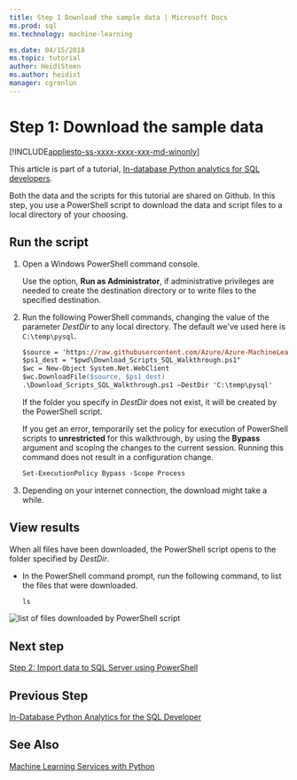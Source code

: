 ```yaml
---
title: Step 1 Download the sample data | Microsoft Docs
ms.prod: sql
ms.technology: machine-learning

ms.date: 04/15/2018  
ms.topic: tutorial
author: HeidiSteen
ms.author: heidist
manager: cgronlun
---
```

# Step 1: Download the sample data
[!INCLUDE[appliesto-ss-xxxx-xxxx-xxx-md-winonly](../../includes/appliesto-ss-xxxx-xxxx-xxx-md-winonly.md)]

This article is part of a tutorial, [In-database Python analytics for SQL developers](sqldev-in-database-python-for-sql-developers.md). 

Both the data and the scripts for this tutorial are shared on Github. In this step, you use a PowerShell script to download the data and script files to a local directory of your choosing.

## Run the script

1. Open a Windows PowerShell command console.

    Use the option, **Run as Administrator**, if administrative privileges are needed to create the destination directory or to write files to the specified destination.

2. Run the following PowerShell commands, changing the value of the parameter *DestDir* to any local directory.  The default we've used here is `C:\temp\pysql`.

    ```ps
    $source = 'https://raw.githubusercontent.com/Azure/Azure-MachineLearning-DataScience/master/Misc/PythonSQL/Download_Scripts_SQL_Walkthrough.ps1'
    $ps1_dest = "$pwd\Download_Scripts_SQL_Walkthrough.ps1"
    $wc = New-Object System.Net.WebClient
    $wc.DownloadFile($source, $ps1_dest)
    .\Download_Scripts_SQL_Walkthrough.ps1 –DestDir 'C:\temp\pysql'
    ```
    
    If the folder you specify in *DestDir* does not exist, it will be created by the PowerShell script.
    
    If you get an error, temporarily set the policy for execution of PowerShell scripts to **unrestricted** for this walkthrough, by using the **Bypass** argument and scoping the changes to the current session. Running this command does not result in a configuration change.
    
    ```ps
    Set-ExecutionPolicy Bypass -Scope Process
    ```

3. Depending on your internet connection, the download might take a while. 

## View results

When all files have been downloaded, the PowerShell script opens to the folder specified by  *DestDir*. 

+ In the PowerShell command prompt, run the following command, to list the files that were downloaded.

    ```ps
    ls
    ```

![list of files downloaded by PowerShell script](media/sqldev-python-filelist.png "list of files downloaded by PowerShell script")

## Next step

[Step 2: Import data to SQL Server using PowerShell](sqldev-py2-import-data-to-sql-server-using-powershell.md)

## Previous Step

[In-Database Python Analytics for the SQL Developer](sqldev-in-database-python-for-sql-developers.md)

## See Also

[Machine Learning Services with Python](../python/sql-server-python-services.md)


